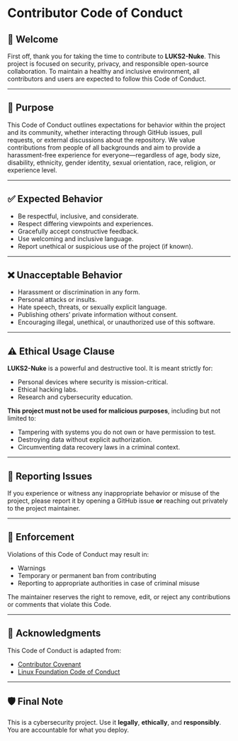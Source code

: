 # Contributor Code of Conduct 

## 👋 Welcome 

First off, thank you for taking the time to contribute to **LUKS2-Nuke**. This project is focused on security, privacy, and responsible open-source collaboration. To maintain a healthy and inclusive environment, all contributors and users are expected to follow this Code of Conduct. 

--- 

## 🧭 Purpose

This Code of Conduct outlines expectations for behavior within the project and its community, whether interacting through GitHub issues, pull requests, or external discussions about the repository. 
We value contributions from people of all backgrounds and aim to provide a harassment-free experience for everyone—regardless of age, body size, disability, ethnicity, gender identity, sexual orientation, race, religion, or experience level. 

--- 

## ✅ Expected Behavior 

- Be respectful, inclusive, and considerate. 
- Respect differing viewpoints and experiences. 
- Gracefully accept constructive feedback. 
- Use welcoming and inclusive language. 
- Report unethical or suspicious use of the project (if known). 

--- 

## ❌ Unacceptable Behavior 

- Harassment or discrimination in any form. 
- Personal attacks or insults. 
- Hate speech, threats, or sexually explicit language. 
- Publishing others’ private information without consent. 
- Encouraging illegal, unethical, or unauthorized use of this software. 

--- 

## ⚠️ Ethical Usage Clause 

**LUKS2-Nuke** is a powerful and destructive tool. It is meant strictly for: 
- Personal devices where security is mission-critical. 
- Ethical hacking labs. 
- Research and cybersecurity education. 

**This project must not be used for malicious purposes**, including but not limited to: 
- Tampering with systems you do not own or have permission to test. 
- Destroying data without explicit authorization. 
- Circumventing data recovery laws in a criminal context. 

--- 

## 🙋 Reporting Issues 

If you experience or witness any inappropriate behavior or misuse of the project, please report it by opening a GitHub issue **or** reaching out privately to the project maintainer. 

--- 

## 🚦 Enforcement 

Violations of this Code of Conduct may result in: 
- Warnings 
- Temporary or permanent ban from contributing 
- Reporting to appropriate authorities in case of criminal misuse 

The maintainer reserves the right to remove, edit, or reject any contributions or comments that violate this Code. 

--- 

## 📜 Acknowledgments 

This Code of Conduct is adapted from: 
- [Contributor Covenant](https://www.contributor-covenant.org/) 
- [Linux Foundation Code of Conduct](https://lfprojects.org/policies/code-of-conduct/) 

--- 

## 🛡️ Final Note 

This is a cybersecurity project. Use it **legally**, **ethically**, and **responsibly**. 
You are accountable for what you deploy. 
